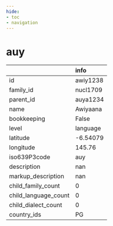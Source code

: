 ```yaml
---
hide:
- toc
- navigation
---
```

# auy
|                      | info     |
|:---------------------|:---------|
| id                   | awiy1238 |
| family_id            | nucl1709 |
| parent_id            | auya1234 |
| name                 | Awiyaana |
| bookkeeping          | False    |
| level                | language |
| latitude             | -6.54079 |
| longitude            | 145.76   |
| iso639P3code         | auy      |
| description          | nan      |
| markup_description   | nan      |
| child_family_count   | 0        |
| child_language_count | 0        |
| child_dialect_count  | 0        |
| country_ids          | PG       |
